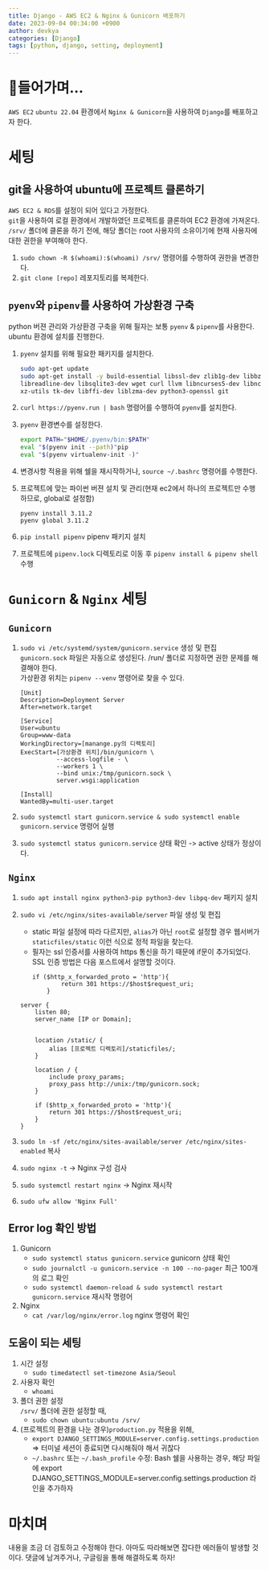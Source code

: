 ```yaml
---
title: Django - AWS EC2 & Nginx & Gunicorn 배포하기
date: 2023-09-04 00:34:00 +0900
author: devkya
categories: [Django]
tags: [python, django, setting, deployment]
---
```


# 🙂**들어가며...**

`AWS EC2` `ubuntu 22.04` 환경에서 `Nginx & Gunicorn`을 사용하여 `Django`를 배포하고자 한다.

# **세팅**
## **git을 사용하여 ubuntu에 프로젝트 클론하기**

`AWS EC2 & RDS`를 설정이 되어 있다고 가정한다.  
`git`을 사용하여 로컬 환경에서 개발하였던 프로젝트를 클론하여 EC2 환경에 가져온다.  
`/srv/` 폴더에 클론을 하기 전에, 해당 폴더는 root 사용자의 소유이기에 현재 사용자에 대한 권한을 부여해야 한다.  

1. `sudo chown -R $(whoami):$(whoami) /srv/` 명령어를 수행하여 권한을 변경한다.
2. `git clone [repo]` 레포지토리를 복제한다.

## **`pyenv`와 `pipenv`를 사용하여 가상환경 구축**

python 버젼 관리와 가상환경 구축을 위해 필자는 보통 `pyenv` & `pipenv`를 사용한다.  
ubuntu 환경에 설치를 진행한다.

1. `pyenv` 설치를 위해 필요한 패키지를 설치한다.
    ```bash
    sudo apt-get update
    sudo apt-get install -y build-essential libssl-dev zlib1g-dev libbz2-dev \
    libreadline-dev libsqlite3-dev wget curl llvm libncurses5-dev libncursesw5-dev \
    xz-utils tk-dev libffi-dev liblzma-dev python3-openssl git

    ```

2. `curl https://pyenv.run | bash` 명령어를 수행하여 `pyenv`를 설치한다.
3. `pyenv` 환경변수를 설정한다.
    ```bash
    export PATH="$HOME/.pyenv/bin:$PATH"
    eval "$(pyenv init --path)"pip
    eval "$(pyenv virtualenv-init -)"
    ```
4. 변경사항 적용을 위해 쉘을 재시작하거나, `source ~/.bashrc` 명령어를 수행한다.
5. 프로젝트에 맞는 파이썬 버젼 설치 및 관리(현재 ec2에서 하나의 프로젝트만 수행하므로, global로 설정함)
    ```
    pyenv install 3.11.2
    pyenv global 3.11.2
    ```
6. `pip install pipenv` pipenv 패키지 설치
7. 프로젝트에 `pipenv.lock` 디렉토리로 이동 후 `pipenv install & pipenv shell` 수행


# **`Gunicorn` & `Nginx` 세팅**
## **`Gunicorn`**
1. `sudo vi /etc/systemd/system/gunicorn.service` 생성 및 편집  
`gunicorn.sock` 파일은 자동으로 생성된다. /run/ 폴더로 지정하면 권한 문제를 해결해야 한다.  
가상환경 위치는 `pipenv --venv` 명령어로 찾을 수 있다.
    ```
    [Unit]
    Description=Deployment Server
    After=network.target

    [Service]
    User=ubuntu
    Group=www-data
    WorkingDirectory=[manange.py의 디렉토리]
    ExecStart=[가상환경 위치]/bin/gunicorn \
              --access-logfile - \
              --workers 1 \
              --bind unix:/tmp/gunicorn.sock \
              server.wsgi:application

    [Install]
    WantedBy=multi-user.target
    ```
    

2. `sudo systemctl start gunicorn.service & sudo systemctl enable gunicorn.service` 명령어 실행 
3. `sudo systemctl status gunicorn.service` 상태 확인 -> active 상태가 정상이다.


## **`Nginx`**
1. `sudo apt install nginx python3-pip python3-dev libpq-dev` 패키지 설치
2. `sudo vi /etc/nginx/sites-available/server` 파일 생성 및 편집  
    * static 파일 설정에 따라 다르지만, `alias`가 아닌 `root`로 설정할 경우 웹서버가 `staticfiles/static` 이런 식으로 정적 파일을 찾는다.  
    * 필자는 ssl 인증서를 사용하여 https 통신을 하기 때문에 if문이 추가되었다. SSL 인증 방법은 다음 포스트에서 설명할 것이다.
        ```
        if ($http_x_forwarded_proto = 'http'){
                return 301 https://$host$request_uri;
            }
        ```
    
    ```
    server {
        listen 80;
        server_name [IP or Domain];

        
        location /static/ {
            alias [프로젝트 디렉토리]/staticfiles/;
        }

        location / {
            include proxy_params;
            proxy_pass http://unix:/tmp/gunicorn.sock;
        }

        if ($http_x_forwarded_proto = 'http'){
            return 301 https://$host$request_uri;
        }
    }
    ```

3. `sudo ln -sf /etc/nginx/sites-available/server /etc/nginx/sites-enabled` 복사
4. `sudo nginx -t` -> Nginx 구성 검사
5. `sudo systemctl restart nginx` -> Nginx 재시작
6. `sudo ufw allow 'Nginx Full'`

## **Error log 확인 방법**
1. Gunicorn
    * `sudo systemctl status gunicorn.service` gunicorn 상태 확인
    * `sudo journalctl -u gunicorn.service -n 100 --no-pager` 최근 100개의 로그 확인
    * `sudo systemctl daemon-reload & sudo systemctl restart gunicorn.service` 재시작 명령어
2. Nginx
    * `cat /var/log/nginx/error.log` nginx 명령어 확인

## **도움이 되는 세팅**
1. 시간 설정
    * `sudo timedatectl set-timezone Asia/Seoul`
2. 사용자 확인
    * `whoami`
3. 폴더 권한 설정  
    `/srv/` 폴더에 권한 설정할 때, 
    * `sudo chown ubuntu:ubuntu /srv/`
4. (프로젝트의 환경을 나눈 경우)`production.py` 적용을 위해,
    * `export DJANGO_SETTINGS_MODULE=server.config.settings.production` => 터미널 세션이 종료되면 다시해줘야 해서 귀찮다
    * `~/.bashrc` 또는 `~/.bash_profile` 수정: Bash 쉘을 사용하는 경우, 해당 파일에 export DJANGO_SETTINGS_MODULE=server.config.settings.production 라인을 추가하자





# **마치며**
내용을 조금 더 검토하고 수정해야 한다. 아마도 따라해보면 잡다한 에러들이 발생할 것이다. 댓글에 남겨주거나, 구글링을 통해 해결하도록 하자!
